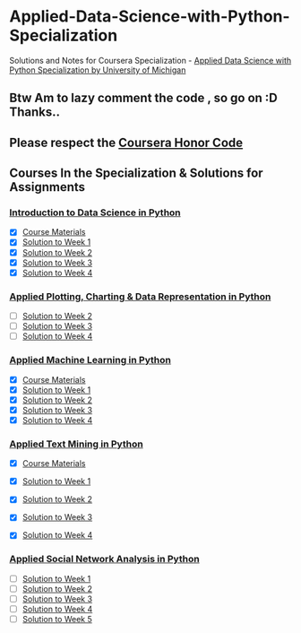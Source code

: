 # Applied-Data-Science-with-Python-Specialization
Solutions and Notes for Coursera Specialization - [Applied Data Science with Python Specialization by University of Michigan](https://www.coursera.org/specializations/data-science-python)

## Btw Am to lazy comment the code , so go on :D Thanks..
## Please respect the [Coursera Honor Code](https://learner.coursera.help/hc/en-us/articles/209818863)

## Courses In the Specialization & Solutions for Assignments

### [Introduction to Data Science in Python](https://www.coursera.org/learn/python-data-analysis)
- [x] [Course Materials ](https://github.com/Xwyzworms/AppliedDataScience/tree/master/Introduction%20to%20Data%20Science%20in%20Python/CourseMaterials/workspace/home/jovyan/work)
- [x] [Solution to Week 1](https://github.com/Xwyzworms/AppliedDataScience/tree/master/Introduction%20to%20Data%20Science%20in%20Python/Week1)
- [x] [Solution to Week 2](https://github.com/Xwyzworms/AppliedDataScience/tree/master/Introduction%20to%20Data%20Science%20in%20Python/Week2)
- [x] [Solution to Week 3](https://github.com/Xwyzworms/AppliedDataScience/tree/master/Introduction%20to%20Data%20Science%20in%20Python/Week3)
- [x] [Solution to Week 4](https://github.com/Xwyzworms/AppliedDataScience/tree/master/Introduction%20to%20Data%20Science%20in%20Python/Week4)

### [Applied Plotting, Charting & Data Representation in Python](https://www.coursera.org/learn/python-plotting)
- [ ] [Solution to Week 2]()
- [ ] [Solution to Week 3]()
- [ ] [Solution to Week 4]()

### [Applied Machine Learning in Python](https://www.coursera.org/learn/python-machine-learning)
- [x] [Course Materials](https://github.com/Xwyzworms/AppliedDataScience/tree/master/Applied%20Machine%20Learning/Course%20Materials)
- [x] [Solution to Week 1](https://github.com/Xwyzworms/AppliedDataScience/tree/master/Applied%20Machine%20Learning/Week%201)
- [x] [Solution to Week 2](https://github.com/Xwyzworms/AppliedDataScience/tree/master/Applied%20Machine%20Learning/Week%202)
- [x] [Solution to Week 3](https://github.com/Xwyzworms/AppliedDataScience/tree/master/Applied%20Machine%20Learning/Week%203)
- [x] [Solution to Week 4](https://github.com/Xwyzworms/AppliedDataScience/tree/master/Applied%20Machine%20Learning/Week%204)

### [Applied Text Mining in Python](https://www.coursera.org/learn/python-text-mining)
- [x] [Course Materials](ttps://github.com/Xwyzworms/AppliedDataScience/tree/master/Applied%20Text%20Mining%20in%20Python/CourseMaterials)
- [x] [Solution to Week 1](https://github.com/Xwyzworms/AppliedDataScience/tree/master/Applied%20Text%20Mining%20in%20Python/Week1)
- [x] [Solution to Week 2](https://github.com/Xwyzworms/AppliedDataScience/tree/master/Applied%20Text%20Mining%20in%20Python/Week2)
- [x] [Solution to Week 3](https://github.com/Xwyzworms/AppliedDataScience/tree/master/Applied%20Text%20Mining%20in%20Python/Week3)
- [x] [Solution to Week 4](https://github.com/Xwyzworms/AppliedDataScience/tree/master/Applied%20Text%20Mining%20in%20Python/Week4)


### [Applied Social Network Analysis in Python](https://www.coursera.org/learn/python-social-network-analysis)
- [ ] [Solution to Week 1]()
- [ ] [Solution to Week 2]()
- [ ] [Solution to Week 3]()
- [ ] [Solution to Week 4]()
- [ ] [Solution to Week 5]()
